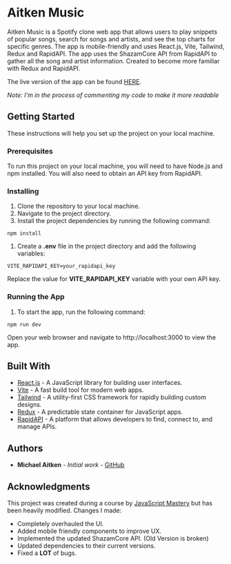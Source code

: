 # Aitken Music
Aitken Music is a Spotify clone web app that allows users to play snippets of popular songs, search for songs and artists, and see the top charts for specific genres. The app is mobile-friendly and uses React.js, Vite, Tailwind, Redux and RapidAPI. The app uses the ShazamCore API from RapidAPI to gather all the song and artist information. Created to become more familiar with Redux and RapidAPI. 

The live version of the app can be found [HERE](https://music.michaelaitken.com).

*Note: I'm in the process of commenting my code to make it more readable*

## Getting Started
These instructions will help you set up the project on your local machine.

### Prerequisites
To run this project on your local machine, you will need to have Node.js and npm installed. You will also need to obtain an API key from RapidAPI.

### Installing
1. Clone the repository to your local machine.
2. Navigate to the project directory.
3. Install the project dependencies by running the following command:

```
npm install
```

1. Create a **.env** file in the project directory and add the following variables:

```
VITE_RAPIDAPI_KEY=your_rapidapi_key
```

Replace the value for **VITE_RAPIDAPI_KEY** variable with your own API key.

### Running the App
1. To start the app, run the following command:

```
npm run dev
```

Open your web browser and navigate to http://localhost:3000 to view the app.


## Built With
- [React.js](https://reactjs.org/) - A JavaScript library for building user interfaces.
- [Vite](https://vitejs.dev/) - A fast build tool for modern web apps.
- [Tailwind](https://tailwindcss.com/) - A utility-first CSS framework for rapidly building custom designs.
- [Redux](https://redux.js.org/) - A predictable state container for JavaScript apps.
- [RapidAPI](https://rapidapi.com/) - A platform that allows developers to find, connect to, and manage APIs.

## Authors
- **Michael Aitken** - *Initial work* - [GitHub](https://github.com/michaelaitken)

## Acknowledgments
This project was created during a course by [JavaScript Mastery](https://www.youtube.com/@javascriptmastery) but has been heavily modified. Changes I made:
- Completely overhauled the UI.
- Added mobile friendly components to improve UX.
- Implemented the updated ShazamCore API. (Old Version is broken)
- Updated dependencies to their current versions.
- Fixed a **LOT** of bugs.